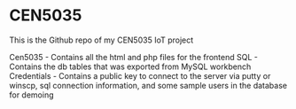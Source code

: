# CEN5035

This is the Github repo of my CEN5035 IoT project

Cen5035 - Contains all the html and php files for the frontend
SQL - Contains the db tables that was exported from MySQL workbench
Credentials - Contains a public key to connect to the server via putty or winscp, sql connection information, and some sample users in the database for demoing
